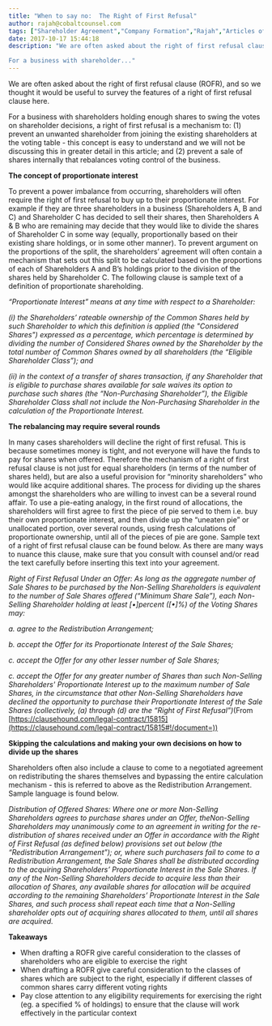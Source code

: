 ```yaml
---
title: "When to say no:  The Right of First Refusal"
author: rajah@cobaltcounsel.com
tags: ["Shareholder Agreement","Company Formation","Rajah","Articles of Incorporation","Canada (ON)","Canada (General)"]
date: 2017-10-17 15:44:18
description: "We are often asked about the right of first refusal clause (ROFR), and so we thought it would be useful to survey the features of a right of first refusal clause here.

For a business with shareholder..."
---
```


We are often asked about the right of first refusal clause (ROFR), and so we thought it would be useful to survey the features of a right of first refusal clause here.

For a business with shareholders holding enough shares to swing the votes on shareholder decisions, a right of first refusal is a mechanism to: (1) prevent an unwanted shareholder from joining the existing shareholders at the voting table - this concept is easy to understand and we will not be discussing this in greater detail in this article; and (2) prevent a sale of shares internally that rebalances voting control of the business.

 

**The concept of proportionate interest**

To prevent a power imbalance from occurring, shareholders will often require the right of first refusal to buy up to their proportionate interest.   For example if they are three shareholders in a business (Shareholders A, B and C) and Shareholder C has decided to sell their shares, then Shareholders A & B who are remaining may decide that they would like to divide the shares of Shareholder C in some way (equally, proportionally based on their existing share holdings, or in some other manner).  To prevent argument on the proportions of the split, the shareholders’ agreement will often contain a mechanism that sets out this split to be calculated based on the proportions of each of Shareholders A and B’s holdings prior to the division of the shares held by Shareholder C.  The following clause is sample text of a definition of proportionate shareholding.

 

 *“Proportionate Interest” means at any time with respect to a Shareholder:*
 
 *(i) the Shareholders’ rateable ownership of the Common Shares held by such Shareholder to which this definition is applied (the "Considered Shares") expressed as a percentage, which percentage is determined by dividing the number of Considered Shares owned by the Shareholder by the total number of Common Shares owned by all shareholders (the “Eligible Shareholder Class”); and*
 
 *(ii) in the context of a transfer of shares transaction, if any Shareholder that is eligible to purchase shares available for sale waives its option to purchase such shares (the “Non-Purchasing Shareholder”), the Eligible Shareholder Class shall not include the Non-Purchasing Shareholder in the calculation of the Proportionate Interest.*

 

**The rebalancing may require several rounds**

In many cases shareholders will decline the right of first refusal.  This is because sometimes money is tight, and not everyone will have the funds to pay for shares when offered.  Therefore the mechanism of a  right of first refusal clause is not just for equal shareholders (in terms of the number of shares held), but are also a useful provision for “minority shareholders” who would like acquire additional shares.  The process for dividing up the shares amongst the shareholders who are willing to invest can be a several round affair.  To use a pie-eating analogy, in the first round of allocations, the shareholders will first agree to first the piece of pie served to them i.e. buy their own proportionate interest, and then divide up the “uneaten pie” or unallocated portion, over several rounds, using fresh calculations of proportionate ownership, until all of the pieces of pie are gone. Sample text of a right of first refusal clause can be found below. As there are many ways to nuance this clause, make sure that you consult with counsel and/or read the text carefully before inserting this text into your agreement.

 

*Right of First Refusal Under an Offer: As long as the aggregate number of Sale Shares to be purchased by the Non-Selling Shareholders is equivalent to the number of Sale Shares offered (“Minimum Share Sale”), each Non-Selling Shareholder holding at least [•]percent ([•]%) of the Voting Shares may:*

*a.  agree to the Redistribution Arrangement;*

*b. accept the Offer for its Proportionate Interest of the Sale Shares;*

*c. accept the Offer for any other lesser number of Sale Shares;*

*c. accept the Offer for any greater number of Shares than such Non-Selling Shareholders' Proportionate Interest up to the maximum number of Sale Shares, in the circumstance that other Non-Selling Shareholders have declined the opportunity to purchase their Proportionate Interest of the Sale Shares (collectively, (a) through (d) are the “Right of First Refusal”)*(From [https://clausehound.com/legal-contract/15815](https://clausehound.com/legal-contract/15815#!/document=))

 

 

 

**Skipping the calculations and making your own decisions on how to divide up the shares**

Shareholders often also include a clause to come to a negotiated agreement on redistributing the shares themselves and bypassing the entire calculation mechanism - this is referred to above as the Redistribution Arrangement.  Sample language is found below.

 

*Distribution of Offered Shares: Where one or more Non-Selling Shareholders agrees to purchase shares under an Offer, theNon-Selling Shareholders may unanimously come to an agreement in writing for the re-distribution of shares received under an Offer in accordance with the Right of First Refusal (as defined below) provisions set out below (the “Redistribution Arrangement”); or, where such purchasers fail to come to a Redistribution Arrangement, the Sale Shares shall be distributed according to the acquiring Shareholders’ Proportionate Interest in the Sale Shares. If any of the Non-Selling Shareholders decide to acquire less than their allocation of Shares, any available shares for allocation will be acquired according to the remaining Shareholders’ Proportionate Interest in the Sale Shares, and such process shall repeat each time that a Non-Selling shareholder opts out of acquiring shares allocated to them, until all shares are acquired.*

 

 

**Takeaways**
- When drafting a ROFR give careful consideration to the classes of shareholders who are eligible to exercise the right 
- When drafting a ROFR give careful consideration to the classes of shares which are subject to the right, especially if different classes of common shares carry different voting rights
- Pay close attention to any eligibility requirements for exercising the right (eg. a specified % of holdings) to ensure that the clause will work effectively in the particular context
